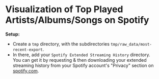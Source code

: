 # Visualization of Top Played Artists/Albums/Songs on Spotify

**Setup:**
- Create a `tmp` directory, with the subdirectories `tmp/raw_data/most-recent-export`.
- In there, add your `Spotify Extended Streaming History` directory. \
  You can get it by requesting & then downloading your extended streaming history from your Spotify 
  account's "Privacy" section on [spotify.com](https://www.spotify.com/de/account/privacy/).
